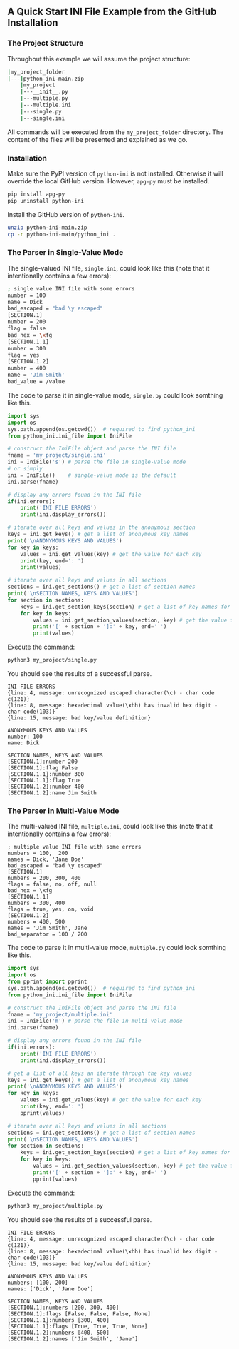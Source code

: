 ## A Quick Start INI File Example from the GitHub Installation

### The Project Structure

Throughout this example we will assume the project structure:

```bash
|my_project_folder
|---|python-ini-main.zip
    |my_project
    |---__init__.py
    |---multiple.py
    |---multiple.ini
    |---single.py
    |---single.ini
```

All commands will be executed from the `my_project_folder` directory.
The content of the files will be presented and explained as we go.

### Installation

Make sure the PyPI version of `python-ini` is not installed.
Otherwise it will override the local GitHub version. However, `apg-py` must be installed.

```bash
pip install apg-py
pip uninstall python-ini
```

Install the GitHub version of `python-ini`.

```bash
unzip python-ini-main.zip
cp -r python-ini-main/python_ini .
```

### The Parser in Single-Value Mode

The single-valued INI file, `single.ini`, could look like this (note that it intentionally contains a few errors):

```bash
; single value INI file with some errors
number = 100
name = Dick
bad_escaped = "bad \y escaped"
[SECTION.1]
number = 200
flag = false
bad_hex = \xfg
[SECTION.1.1]
number = 300
flag = yes
[SECTION.1.2]
number = 400
name = 'Jim Smith'
bad_value = /value
```

The code to parse it in single-value mode, `single.py` could look somthing like this.

```python
import sys
import os
sys.path.append(os.getcwd())  # required to find python_ini
from python_ini.ini_file import IniFile

# construct the IniFile object and parse the INI file
fname = 'my_project/single.ini'
ini = IniFile('s') # parse the file in single-value mode
# or simply
ini = IniFile()    # single-value mode is the default
ini.parse(fname)

# display any errors found in the INI file
if(ini.errors):
    print('INI FILE ERRORS')
    print(ini.display_errors())

# iterate over all keys and values in the anonymous section
keys = ini.get_keys() # get a list of anonymous key names
print('\nANONYMOUS KEYS AND VALUES')
for key in keys:
    values = ini.get_values(key) # get the value for each key
    print(key, end=': ')
    print(values)

# iterate over all keys and values in all sections
sections = ini.get_sections() # get a list of section names
print('\nSECTION NAMES, KEYS AND VALUES')
for section in sections:
    keys = ini.get_section_keys(section) # get a list of key names for each section
    for key in keys:
        values = ini.get_section_values(section, key) # get the value for each section key
        print('[' + section + ']:' + key, end=' ')
        print(values)
```

Execute the command:

```bash
python3 my_project/single.py
```

You should see the results of a successful parse.

```
INI FILE ERRORS
{line: 4, message: unrecognized escaped character(\c) - char code c(121)}
{line: 8, message: hexadecimal value(\xhh) has invalid hex digit - char code(103)}
{line: 15, message: bad key/value definition}

ANONYMOUS KEYS AND VALUES
number: 100
name: Dick

SECTION NAMES, KEYS AND VALUES
[SECTION.1]:number 200
[SECTION.1]:flag False
[SECTION.1.1]:number 300
[SECTION.1.1]:flag True
[SECTION.1.2]:number 400
[SECTION.1.2]:name Jim Smith
```

### The Parser in Multi-Value Mode

The multi-valued INI file, `multiple.ini`, could look like this (note that it intentionally contains a few errors):

```
; multiple value INI file with some errors
numbers = 100,  200
names = Dick, 'Jane Doe'
bad_escaped = "bad \y escaped"
[SECTION.1]
numbers = 200, 300, 400
flags = false, no, off, null
bad_hex = \xfg
[SECTION.1.1]
numbers = 300, 400
flags = true, yes, on, void
[SECTION.1.2]
numbers = 400, 500
names = 'Jim Smith', Jane
bad_separator = 100 / 200
```

The code to parse it in multi-value mode, `multiple.py` could look somthing like this.

```python
import sys
import os
from pprint import pprint
sys.path.append(os.getcwd())  # required to find python_ini
from python_ini.ini_file import IniFile

# construct the IniFile object and parse the INI file
fname = 'my_project/multiple.ini'
ini = IniFile('m') # parse the file in multi-value mode
ini.parse(fname)

# display any errors found in the INI file
if(ini.errors):
    print('INI FILE ERRORS')
    print(ini.display_errors())

# get a list of all keys an iterate through the key values
keys = ini.get_keys() # get a list of anonymous key names
print('\nANONYMOUS KEYS AND VALUES')
for key in keys:
    values = ini.get_values(key) # get the value for each key
    print(key, end=': ')
    pprint(values)

# iterate over all keys and values in all sections
sections = ini.get_sections() # get a list of section names
print('\nSECTION NAMES, KEYS AND VALUES')
for section in sections:
    keys = ini.get_section_keys(section) # get a list of key names for each section
    for key in keys:
        values = ini.get_section_values(section, key) # get the value for each section key
        print('[' + section + ']:' + key, end=' ')
        pprint(values)
```

Execute the command:

```bash
python3 my_project/multiple.py
```

You should see the results of a successful parse.

```
INI FILE ERRORS
{line: 4, message: unrecognized escaped character(\c) - char code c(121)}
{line: 8, message: hexadecimal value(\xhh) has invalid hex digit - char code(103)}
{line: 15, message: bad key/value definition}

ANONYMOUS KEYS AND VALUES
numbers: [100, 200]
names: ['Dick', 'Jane Doe']

SECTION NAMES, KEYS AND VALUES
[SECTION.1]:numbers [200, 300, 400]
[SECTION.1]:flags [False, False, False, None]
[SECTION.1.1]:numbers [300, 400]
[SECTION.1.1]:flags [True, True, True, None]
[SECTION.1.2]:numbers [400, 500]
[SECTION.1.2]:names ['Jim Smith', 'Jane']
```

